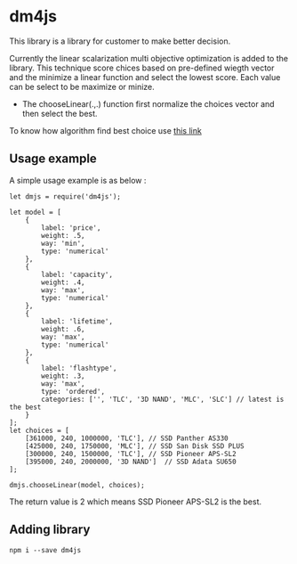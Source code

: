 # dm4js

This library is a library for customer to make better decision.

Currently the linear scalarization multi objective optimization is added to the library. This technique score chices based on pre-defined wiegth vector and the minimize a linear function and select the lowest score. Each value can be select to be maximize or minize.

* The chooseLinear(.,.) function first normalize the choices vector and then select the best.

To know how algorithm find best choice use [this link](https://en.wikipedia.org/wiki/Multi-objective_optimization#Scalarizing)

## Usage example
A simple usage example is as below :

```
let dmjs = require('dm4js');

let model = [
    {
        label: 'price',
        weight: .5,
        way: 'min',
        type: 'numerical'
    },
    {
        label: 'capacity',
        weight: .4,
        way: 'max',
        type: 'numerical'
    },
    {
        label: 'lifetime',
        weight: .6,
        way: 'max',
        type: 'numerical'
    },
    {
        label: 'flashtype',
        weight: .3,
        way: 'max',
        type: 'ordered',
        categories: ['', 'TLC', '3D NAND', 'MLC', 'SLC'] // latest is the best
    }
];
let choices = [
    [361000, 240, 1000000, 'TLC'], // SSD Panther AS330
    [425000, 240, 1750000, 'MLC'], // SSD San Disk SSD PLUS
    [300000, 240, 1500000, 'TLC'], // SSD Pioneer APS-SL2
    [395000, 240, 2000000, '3D NAND']  // SSD Adata SU650
];

dmjs.chooseLinear(model, choices);
```
The return value is 2 which means SSD Pioneer APS-SL2 is the best.

## Adding library
```
npm i --save dm4js
```
